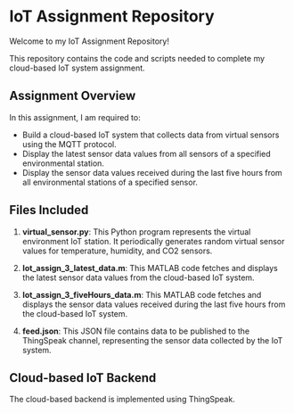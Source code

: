 # IoT Assignment Repository

Welcome to my IoT Assignment Repository!

This repository contains the code and scripts needed to complete my cloud-based IoT system assignment.

## Assignment Overview
In this assignment, I am required to:
- Build a cloud-based IoT system that collects data from virtual sensors using the MQTT protocol.
- Display the latest sensor data values from all sensors of a specified environmental station.
- Display the sensor data values received during the last five hours from all environmental stations of a specified sensor.

## Files Included
1. **virtual_sensor.py**: This Python program represents the virtual environment IoT station. It periodically generates random virtual sensor values for temperature, humidity, and CO2 sensors.

2. **Iot_assign_3_latest_data.m**: This MATLAB code fetches and displays the latest sensor data values from the cloud-based IoT system.

3. **Iot_assign_3_fiveHours_data.m**: This MATLAB code fetches and displays the sensor data values received during the last five hours from the cloud-based IoT system.

4. **feed.json**: This JSON file contains data to be published to the ThingSpeak channel, representing the sensor data collected by the IoT system.

## Cloud-based IoT Backend
The cloud-based backend is implemented using ThingSpeak.


